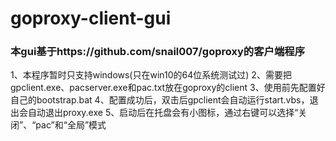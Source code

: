 # goproxy-client-gui
### 本gui基于https://github.com/snail007/goproxy的客户端程序
1、本程序暂时只支持windows(只在win10的64位系统测试过)
2、需要把gpclient.exe、pacserver.exe和pac.txt放在goproxy的client
3、使用前先配置好自己的bootstrap.bat
4、配置成功后，双击后gpclient会自动运行start.vbs，退出会自动退出proxy.exe
5、启动后在托盘会有小图标，通过右键可以选择“关闭”、“pac”和“全局”模式
